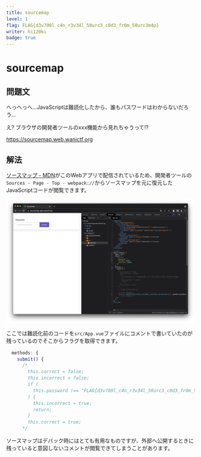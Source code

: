 ```yaml
---
title: sourcemap
level: 1
flag: FLAG{d3v700l_c4n_r3v34l_50urc3_c0d3_fr0m_50urc3m4p}
writer: hi120ki
badge: true
---
```


# sourcemap

## 問題文

へっへっへ...JavaScriptは難読化したから、誰もパスワードはわからないだろう...

え? ブラウザの開発者ツールのxxx機能から見れちゃうって!?

<https://sourcemap.web.wanictf.org>

## 解法

[ソースマップ - MDN](https://developer.mozilla.org/ja/docs/Tools/Debugger/How_to/Use_a_source_map)がこのWebアプリで配信されているため、開発者ツールの`Sources - Page - Top - webpack://`からソースマップを元に復元したJavaScriptコードが閲覧できます。

![devtool](pic/devtool.png)

ここでは難読化前のコードを`src/App.vue`ファイルにコメントで書いていたのが残っているのでそこからフラグを取得できます。

```javascript
  methods: {
    submit() {
      /*
        this.correct = false;
        this.incorrect = false;
        if (
          this.password !== "FLAG{d3v700l_c4n_r3v34l_50urc3_c0d3_fr0m_50urc3m4p}"
        ) {
          this.incorrect = true;
          return;
        }
        this.correct = true;
      */
```

ソースマップはデバック時にはとても有用なものですが、外部へ公開するときに残っていると意図しないコメントが閲覧できてしまうことがあります。
